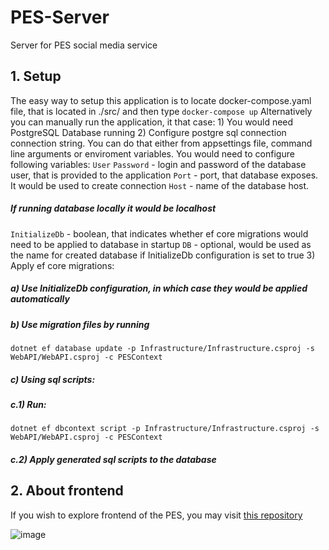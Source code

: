 # PES-Server
<p>Server for PES social media service</p>

<h2>1. Setup </h2>
The easy way to setup this application is to locate docker-compose.yaml file, that is located in ./src/ and then type
<code>docker-compose up</code>
Alternatively you can manually run the application, it that case:
1) You would need PostgreSQL Database running
2) Configure postgre sql connection connection string. You can do that either from appsettings file, command line arguments or enviroment variables. You would need to configure following variables:
<code>User</code> <code>Password</code> 
- login and password of the database user, that is provided to the application
<code>Port</code>
- port, that database exposes. It would be used to create connection
<code>Host</code>
- name of the database host.
<h5>If running database locally it would be <b>localhost</b></h5>
<code>InitializeDb</code>
- boolean, that indicates whether ef core migrations would need to be applied to database in startup
<code>DB</code>
- optional, would be used as the name for created database if InitializeDb configuration is set to true
3) Apply ef core migrations:
<h5>a) Use InitializeDb configuration, in which case they would be applied automatically</h5>
<h5>b) Use migration files by running </h5> <code>dotnet ef database update -p Infrastructure/Infrastructure.csproj -s WebAPI/WebAPI.csproj -c PESContext</code>
<h5>c) Using sql scripts: </h5><h5>c.1) Run: </h5><code>dotnet ef dbcontext script -p Infrastructure/Infrastructure.csproj -s WebAPI/WebAPI.csproj -c PESContext</code>
<h5>c.2) Apply generated sql scripts to the database</h5>
<h2>2. About frontend</h2>

If you wish to explore frontend of the PES, you may visit [this repository](https://github.com/catdevdev/pes-client "PES Client") 

![image](https://user-images.githubusercontent.com/64675654/116991462-4298eb80-acdd-11eb-90d9-0a33f78e4f38.png)
